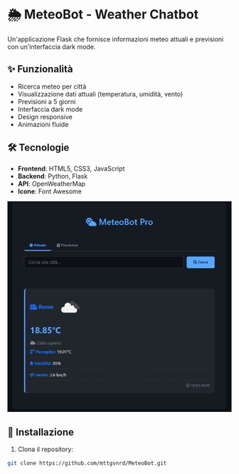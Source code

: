# 🌦️ MeteoBot - Weather Chatbot

Un'applicazione Flask che fornisce informazioni meteo attuali e previsioni con un'interfaccia dark mode.


## ✨ Funzionalità
- Ricerca meteo per città
- Visualizzazione dati attuali (temperatura, umidità, vento)
- Previsioni a 5 giorni
- Interfaccia dark mode
- Design responsive
- Animazioni fluide

## 🛠️ Tecnologie
- **Frontend**: HTML5, CSS3, JavaScript
- **Backend**: Python, Flask
- **API**: OpenWeatherMap
- **Icone**: Font Awesome

![DEMO](screenshots/Screenshot1.png)


## 🚀 Installazione
1. Clona il repository:
```bash
git clone https://github.com/mttgvnrd/MeteoBot.git

